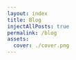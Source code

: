 ```yaml
---
layout: index
title: Blog
injectAllPosts: true
permalink: /blog
assets:
  cover: ./cover.png
---
```

